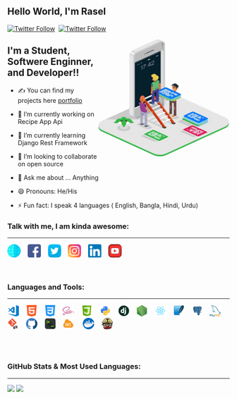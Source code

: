 ## Hello World, I'm Rasel

[![Twitter Follow](https://img.shields.io/twitter/follow/MDRASELALMAMUN4?color=%231DA1F2&logo=twitter&style=for-the-badge)](https://twitter.com/MDRASELALMAMUN4?ref_src=twsrc%5Etfw)&nbsp;&nbsp;[![Twitter Follow](https://img.shields.io/github/followers/pm-raselalmamun?color=%232088FF&logo=github&logoColor=%232088FF&style=for-the-badge)](https://github.com/pm-raselalmamun)

<img align="right" alt="GIF" src="./icons/poster/tenor.gif" width="300" height="280" />


## I'm a Student, Softwere Enginner, and Developer!!

- ✍ You can find my projects here [portfolio]

- 🔭 I’m currently working on Recipe App Api

- 🌱 I’m currently learning Django Rest Framework

- 👯 I’m looking to collaborate on open source

- 💬 Ask me about ... Anything

- 😄 Pronouns: He/His

- ⚡ Fun fact: I speak 4 languages ( English, Bangla, Hindi, Urdu)

### Talk with me, I am kinda awesome:
---
<a href=""><img height="30" src="https://github.com/pm-raselalmamun/pm-raselalmamun/blob/main/icons/social/world-wide-web.png?raw=true"></a>&nbsp;&nbsp;&nbsp;
<a href="https://www.facebook.com/mrraselalmamun/"><img height="30" src="https://github.com/pm-raselalmamun/pm-raselalmamun/blob/main/icons/social/facebook.png?raw=true"></a>&nbsp;&nbsp;&nbsp;
<a href="https://twitter.com/MDRASELALMAMUN4"><img height="30" src="https://github.com/pm-raselalmamun/pm-raselalmamun/blob/main/icons/social/twitter.png?raw=true"></a>&nbsp;&nbsp;&nbsp;
<a href="https://www.instagram.com/pm_rasel_al_mamun/"><img height="30" src="https://github.com/pm-raselalmamun/pm-raselalmamun/blob/main/icons/social/instagram.png?raw=true"></a>&nbsp;&nbsp;&nbsp;
<a href="https://www.linkedin.com/in/md-rasel-al-mamun-297589162/"><img height="30" src="https://github.com/pm-raselalmamun/pm-raselalmamun/blob/main/icons/social/linkedin.png?raw=true"></a>&nbsp;&nbsp;&nbsp;
<a href="https://www.youtube.com/channel/UCosAo_CQY9XVPW0xObwuJ0w"><img height="30" src="https://github.com/pm-raselalmamun/pm-raselalmamun/blob/main/icons/social/youtube.png?raw=true"></a>&nbsp;&nbsp;&nbsp;

<br />

### Languages and Tools:
---
<a href=""><img alt="Visual Studio Code" width="26px" height="26px" src="https://github.com/pm-raselalmamun/pm-raselalmamun/blob/main/icons/work/visual-studio-code.png?raw=true" /></a>&nbsp;&nbsp;&nbsp;
<a href=""><img alt="HTML5" width="26px" height="26px" src="https://github.com/pm-raselalmamun/pm-raselalmamun/blob/main/icons/work/html-5.png?raw=true" /></a>&nbsp;&nbsp;&nbsp;
<a href=""><img alt="CSS3" width="26px" height="26px" src="https://github.com/pm-raselalmamun/pm-raselalmamun/blob/main/icons/work/css-3.png?raw=true" /></a>&nbsp;&nbsp;&nbsp;
<a href=""><img alt="Sass" width="26px" height="26px" src="https://github.com/pm-raselalmamun/pm-raselalmamun/blob/main/icons/work/sass.png?raw=true" /></a>&nbsp;&nbsp;&nbsp;
<a href=""><img alt="JavaScript" width="26px" height="26px" src="https://github.com/pm-raselalmamun/pm-raselalmamun/blob/main/icons/work/js.png?raw=true" /></a>&nbsp;&nbsp;&nbsp;
<a href=""><img alt="Python" width="26px" height="26px" src="https://github.com/pm-raselalmamun/pm-raselalmamun/blob/main/icons/work/python.png?raw=true" /></a>&nbsp;&nbsp;&nbsp;
<a href=""><img alt="Django" width="26px" height="26px" src="https://github.com/pm-raselalmamun/pm-raselalmamun/blob/main/icons/work/django.png?raw=true" /></a>&nbsp;&nbsp;&nbsp;
<a href=""><img alt="Node.js" width="26px" height="26px" src="https://github.com/pm-raselalmamun/pm-raselalmamun/blob/main/icons/work/nodejs.png?raw=true" /></a>&nbsp;&nbsp;&nbsp;
<a href=""><img alt="React" width="26px" height="26px" src="https://github.com/pm-raselalmamun/pm-raselalmamun/blob/main/icons/work/react.png?raw=true" /></a>&nbsp;&nbsp;&nbsp;
<a href=""><img alt="SQLite" width="26px" height="26px" src="https://github.com/pm-raselalmamun/pm-raselalmamun/blob/main/icons/work/sqlite.png?raw=true" /></a>&nbsp;&nbsp;&nbsp;
<a href=""><img alt="PostgreSQL" width="26px" height="26px" src="https://github.com/pm-raselalmamun/pm-raselalmamun/blob/main/icons/work/postgresql.png?raw=true" /></a>&nbsp;&nbsp;&nbsp;
<a href=""><img alt="MySQL" width="26px" height="26px" src="https://github.com/pm-raselalmamun/pm-raselalmamun/blob/main/icons/work/mysql.png?raw=true" /></a>&nbsp;&nbsp;&nbsp;
<a href=""><img alt="Git" width="26px" height="26px" src="https://github.com/pm-raselalmamun/pm-raselalmamun/blob/main/icons/work/git.png?raw=true" /></a>&nbsp;&nbsp;&nbsp;
<a href=""><img alt="GitHub" width="26px" height="26px" src="https://github.com/pm-raselalmamun/pm-raselalmamun/blob/main/icons/work/github.png?raw=true" /></a>&nbsp;&nbsp;&nbsp;
<a href=""><img alt="Terminal" width="26px" height="26px" src="https://github.com/pm-raselalmamun/pm-raselalmamun/blob/main/icons/work/terminal.png?raw=true" /></a>&nbsp;&nbsp;&nbsp;
<a href=""><img alt="AWS" width="26px" height="26px" src="https://github.com/pm-raselalmamun/pm-raselalmamun/blob/main/icons/work/aws.png?raw=true" /></a>&nbsp;&nbsp;&nbsp;&nbsp;
<a href=""><img alt="Docker" width="26px" height="26px" src="https://github.com/pm-raselalmamun/pm-raselalmamun/blob/main/icons/work/docker.png?raw=true" /></a>&nbsp;&nbsp;&nbsp;
<a href=""><img alt="Travis" width="26px" height="26px" src="https://github.com/pm-raselalmamun/pm-raselalmamun/blob/main/icons/work/travis.png?raw=true" /></a>&nbsp;&nbsp;&nbsp;


<br />
<br />

### GitHub Stats & Most Used Languages:
---
<p align="left">
  
  <img width="48%" src="https://github-readme-stats.vercel.app/api?username=pm-raselalmamun&show_icons=true&theme=tokyonight&line_height=38" />
  <img width="48%" src="https://github-readme-stats.vercel.app/api/top-langs/?username=pm-raselalmamun&count_private=true&theme=tokyonight">

</p>

[portfolio]: https://github.com/pm-raselalmamun